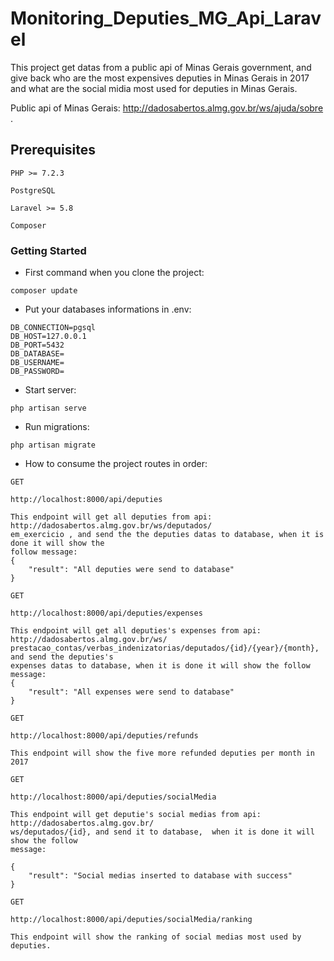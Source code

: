 # Monitoring_Deputies_MG_Api_Laravel

This project get datas from a public api of Minas Gerais government, and give back who are the most expensives deputies in Minas Gerais in 2017 and what are the social midia most used for deputies in Minas Gerais.

Public api of Minas Gerais: http://dadosabertos.almg.gov.br/ws/ajuda/sobre .

## Prerequisites

```
PHP >= 7.2.3
```

```
PostgreSQL
```

```
Laravel >= 5.8
```

```
Composer
```


### Getting Started

- First command when you clone the project: 
```
composer update
```
- Put your databases informations in .env:

```
DB_CONNECTION=pgsql
DB_HOST=127.0.0.1
DB_PORT=5432
DB_DATABASE=
DB_USERNAME=
DB_PASSWORD=
```
- Start server:
```
php artisan serve
```

- Run migrations:

```
php artisan migrate
```

- How to consume the project routes in order: 

```
GET
```
```
http://localhost:8000/api/deputies
```
```
This endpoint will get all deputies from api: http://dadosabertos.almg.gov.br/ws/deputados/
em_exercicio , and send the the deputies datas to database, when it is done it will show the
follow message:
{
    "result": "All deputies were send to database"
}
```

```
GET
```
```
http://localhost:8000/api/deputies/expenses
```
```
This endpoint will get all deputies's expenses from api: http://dadosabertos.almg.gov.br/ws/
prestacao_contas/verbas_indenizatorias/deputados/{id}/{year}/{month}, and send the deputies's
expenses datas to database, when it is done it will show the follow message:
{
    "result": "All expenses were send to database"
}
```

```
GET
```
```
http://localhost:8000/api/deputies/refunds
```
```
This endpoint will show the five more refunded deputies per month in 2017
```

```
GET
```
```
http://localhost:8000/api/deputies/socialMedia
```
```
This endpoint will get deputie's social medias from api: http://dadosabertos.almg.gov.br/
ws/deputados/{id}, and send it to database,  when it is done it will show the follow
message:

{
    "result": "Social medias inserted to database with success"
}
```


```
GET
```
```
http://localhost:8000/api/deputies/socialMedia/ranking
```
```
This endpoint will show the ranking of social medias most used by deputies. 
```
